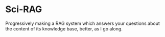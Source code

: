 # Sci-RAG
Progressively making a RAG system which answers your questions about the content of its knowledge base, better, as I go along.
